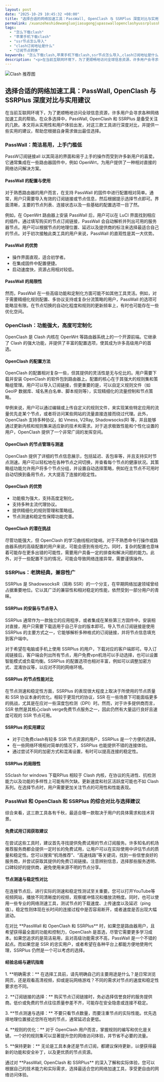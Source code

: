 ```yaml
---
layout: post
date: "2025-10-29 10:45:32 +08:00"
title: "选择合适的网络加速工具：PassWall, OpenClash 与 SSRPlus 深度对比与实用建议"
permalink: /xuanzeheshidewangluojiasugongjupasswallopenclashyussrplusshenduduibiyushiyongjianyi/
tags:
  - "怎么下载clash"
  - "苹果手机下载clash"
  - "ssr节点怎么导入"
  - "clash订阅地址是什么"
  - "订阅节点转换"
keywords: "怎么下载clash,苹果手机下载clash,ssr节点怎么导入,clash订阅地址是什么,订阅节点转换"
description: "<p>在当前互联网环境下，为了更顺畅地访问全球信息资源，许多用户会寻求各种网络加速工具的帮助。在众多选择中，PassWall, OpenClash 和 SSRPlus 是备受关注的几款。本文将从实用性和用户体验出发，对这三款工具进行深度对比，并提供一些实用的建议，帮助您根据自身需求做出最佳选择。</p>"
---
```


![Clash 推荐图](https://clashjd.github.io/assets/img/免费clash节点.png)

## 选择合适的网络加速工具：PassWall, OpenClash 与 SSRPlus 深度对比与实用建议

<p>在当前互联网环境下，为了更顺畅地访问全球信息资源，许多用户会寻求各种网络加速工具的帮助。在众多选择中，PassWall, OpenClash 和 SSRPlus 是备受关注的几款。本文将从实用性和用户体验出发，对这三款工具进行深度对比，并提供一些实用的建议，帮助您根据自身需求做出最佳选择。</p>
<h3>PassWall：简洁易用，上手门槛低</h3>
<p>PassW订阅链接all 以其简洁的界面和易于上手的操作而受到许多新用户的喜爱。它通常集成在一些路由器固件中，例如 OpenWrt，为用户提供了一种相对直接的网络访问解决方案。</p>
<h4>PassWall 的配置与使用</h4>
<p>对于熟悉路由器的用户而言，在支持 PassWall 的固件中进行配置相对简单。通常，用户只需要导入有效的订阅链接或节点信息，然后根据提示选择节点即可。界面清晰，主要的节点列表、连接状态以及一些基础的配置选项一目了然。</p>
<p>例如，在 OpenWrt 路由器上安装 PassWall 后，用户可以在 LuCI 界面找到相应的插件。通过填写购买的节点订阅链接，PassWall 会自动解析并列出可用的服务器节点。用户可以根据节点的地理位置、延迟以及提供商的标注来选择最适合自己的节点。对于初次接触此类工具的用户来说，PassWall 的直观性是其一大优势。</p>
<h4>PassWall 的优势</h4>
<ul>
<li>操作界面直观，适合初学者。</li>
<li>在集成固件中配置便捷。</li>
<li>启动速度快，资源占用相对较低。</li>
</ul>
<h4>PassWall 的局限性</h4>
<p>然而，PassWall 在一些高级功能和定制化方面可能不如其他工具灵活。例如，对于需要精细化规则配置、多协议支持或复杂分流策略的用户，PassWall 的选项可能略显有限。在节点切换的自动化程度和规则的更新频率上，有时也可能存在一些优化空间。</p>
<h3>OpenClash：功能强大，高度可定制化</h3>
<p>OpenClash 是 Clash 内核在 OpenWrt 等路由器系统上的一个开源前端。它继承了 Clash 的强大功能，并提供了丰富的配置选项，使其成为许多高级用户的首选。</p>
<h4>OpenClash 的配置方法</h4>
<p>OpenClash 的配置相对复杂一些，但其提供的灵活性是无与伦比的。用户需要下载并安装 OpenClash 的软件包到路由器上。配置的核心在于其强大的规则集和策略组管理。用户可以导入订阅链接，但更重要的是，可以自定义规则文件（如 GeoIP 数据库、域名黑白名单、脚本规则等），实现精细化的流量控制和节点策略。</p>
<p>举例来说，用户可以通过编辑或上传自定义的规则文件，来实现某些特定应用的流量优先走某个节点，或者将访问某些网站的流量直接连接而绕过代理。此外，OpenClash 支持多种协议，如 Vmess, V2Ray, Shadowsocks(R) 等，并且能够通过更新内核和规则集来适应新的技术和需求。对于追求极致性能和个性化设置的用户，OpenClash 提供了一个非常广阔的发挥空间。</p>
<h4>OpenClash 的节点管理与测速</h4>
<p>OpenClash 提供了详细的节点信息展示，包括延迟、丢包率等，并且支持实时节点测速。用户可以轻松地在各种节点之间切换，并查看每个节点的健康状况。其策略组功能允许用户将多个节点分组，并设置自动选择策略，例如在主节点不可用时自动切换到备用节点，大大提高了连接的稳定性。</p>
<h4>OpenClash 的优势</h4>
<ul>
<li>功能极为强大，支持高度定制化。</li>
<li>支持多种主流代理协议。</li>
<li>提供精细化的规则管理和策略组。</li>
<li>节点测速和稳定性保障功能完善。</li>
</ul>
<h4>OpenClash 的潜在挑战</h4>
<p>尽管功能强大，但 OpenClash 的学习曲线相对陡峭。对于不熟悉命令行操作或路由器系统的高级配置的用户来说，可能会感到有些吃力。同时，复杂的配置也意味着可能存在更多出错的可能性，需要用户具备一定的排查和解决问题的能力。此外，对于一些配置不当的情况，可能会导致网络连接异常，需要谨慎操作。</p>
<h3>SSRPlus：老牌经典，兼容性广</h3>
<p>SSRPlus 是 ShadowsocksR（简称 SSR）的一个分支，在早期网络加速领域曾经占据重要地位。它以其广泛的兼容性和相对稳定的性能，依然受到一部分用户的青睐。</p>
<h4>SSRPlus 的安装与节点导入</h4>
<p>SSRPlus 通常作为一款独立的应用程序，或者集成在某些第三方固件中。安装相对直接，用户只需要下载适用于自己平台的版本即可。导入节点订阅链接是使用 SSRPlus 的主要方式之一，它能够解析多种格式的订阅链接，并将节点信息填充到客户端中。</p>
<p>对于希望在电脑或手机上使用 SSRPlus 的用户，下载对应的客户端即可。导入订阅链接后，客户端会列出所有节点，用户免费vpn机场可以手动选择，也可以设置智能模式或负载均衡。SSRPlus 的配置选项也相对丰富，例如可以调整加密方式、混淆协议等，以应对不同的网络环境。</p>
<h4>SSRPlus 的节点性能对比</h4>
<p>在节点测速和稳定性方面，SSRPlus 的表现很大程度上取决于所使用的节点质量和 SSR 协议本身的优化。相较于更现代的协议，SSR 在一些场景下可能面临更多的挑战，尤其是在应对一些深度包检测（DPI）时。然而，对于许多提供商而言，SSR 依然是其核心clash verge免费节点服务之一，因此仍然有大量运行良好且速度可观的 SSR 节点可用。</p>
<h4>SSRPlus 的实用建议</h4>
<ul>
<li>对于已免费clash有较多 SSR 节点资源的用户，SSRPlus 是一个方便的选择。</li>
<li>在一些网络环境相对简单的情况下，SSRPlus 也能提供不错的连接体验。</li>
<li>通过尝试不同的加密方式和混淆设置，有时可以提高连接的稳定性。</li>
</ul>
<h4>SSRPlus 的局限性</h4>
<p>SSclash for windows 下载RPlus 相较于 Clash 内核，在协议的先进性、抗检测能力以及功能的多样性上可能有所欠缺。更新速度和社区活跃度可能也不如 Clash 系列。在选择节点时，用户需要更加关注节点的可用性和性能表现。</p>
<h3>PassWall 和 OpenClash 和 SSRPlus 的综合对比与选择建议</h3>
<p>综合来看，这三款工具各有千秋，最适合哪一款取决于用户的具体需求和技术背景。</p>
<h4>免费试用订阅获取建议</h4>
<p>在尝试这些工具时，建议首先寻找提供免费试用的节点订阅服务。许多知名的机场推荐服务商都会提供一定时长的免费试用，让用户可以在实际使用中评估节点的质量和稳定性。您可以搜索“机场推荐”、“高速线路”等关键词，找到一些信誉良好的服务商，并尝试获取其提供的免费订阅链接。注意辨别信息，选择那些服务透明、口碑较好的提供商，避免使用来源不明的节点分享。</p>
<h4>节点测速与稳定性对比</h4>
<p>在连接节点后，进行实际的测速和稳定性测试至关重要。您可以打开YouTube等视频网站，播放不同清晰度的视频，观察缓冲情况和播放流畅度。同时，也可以使用一些专业的网络测速工具，测试节点的下载速度、上传速度以及延迟（ping 值）。稳定性则体现在长时间的连接过程中是否容易断开，或者速度是否出现大幅波动。</p>
<p>在对比 **PassWall 和 OpenClash 和 SSRPlus** 时，如果您是路由器用户，且希望获得最全面的功能和控制力，OpenClash 是首选，尽管它需要更多学习成本。如果您追求的是简洁易用，且对高级功能需求不高，PassWall 是一个不错的起点。而如果您是 SSR 的忠实用户，或者希望在各种平台上都能方便地使用代理，SSRPlus 仍然是一个可以考虑的选择。</p>
<h4>经验总结与避坑指南</h4>
<p>1. **明确需求：** 在选择工具前，请先明确自己的主要用途是什么？是日常浏览网页，还是观看高清视频，抑或是玩网络游戏？不同的需求对节点的速度和稳定性要求也不同。</p>
<p>2. **订阅链接的选择：** 购买节点订阅链接时，务必选择信誉良好的服务提供商。低价或免费的节点往往质量参差不齐，可能存在安全隐患或连接不稳定。</p>
<p>3. **节点测速与选择：** 不要只看节点数量，而要注重节点的实际性能。优先选择地理位置接近您所在地的节点，通常延迟会更低。</p>
<p>4. **规则的优化：** 对于 OpenClash 用户而言，掌握规则的编写和优化是关键。一个好的规则集可以显著提升您的网络访问体验，并节省不必要的流量。</p>
<p>5. **保持更新：** 无论是工具本身还是节点订阅，都建议保持更新，以便获得最新的功能和安全补丁，以及更优质的节点资源。</p>
<p>通过对 **PassWall, OpenClash 和 SSRPlus** 的深入了解和实际体验，您可以根据自己的技术能力和实际需求，选择最适合您的网络加速工具，享受更自由的网络访问体验。</p>